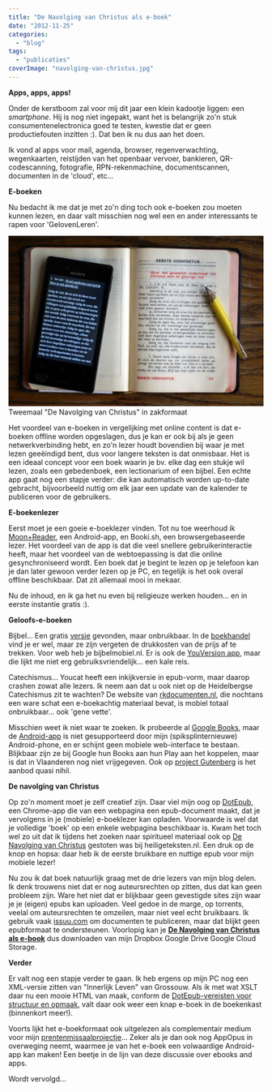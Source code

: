```yaml
---
title: "De Navolging van Christus als e-boek"
date: "2012-11-25"
categories: 
  - "blog"
tags: 
  - "publicaties"
coverImage: "navolging-van-christus.jpg"
---
```


**Apps, apps, apps!**

Onder de kerstboom zal voor mij dit jaar een klein kadootje liggen: een _smartphone_. Hij is nog niet ingepakt, want het is belangrijk zo'n stuk consumentenelectronica goed te testen, kwestie dat er geen productiefouten inzitten :). Dat ben ik nu dus aan het doen.

Ik vond al apps voor mail, agenda, browser, regenverwachting, wegenkaarten, reistijden van het openbaar vervoer, bankieren, QR-codescanning, fotografie, RPN-rekenmachine, documentscannen, documenten in de 'cloud', etc...

**E-boeken**

Nu bedacht ik me dat je met zo'n ding toch ook e-boeken zou moeten kunnen lezen, en daar valt misschien nog wel een en ander interessants te rapen voor 'GelovenLeren'.

[![](images/navolging-van-christus-700x467.jpg)](images/navolging-van-christus.jpg) Tweemaal "De Navolging van Christus" in zakformaat

Het voordeel van e-boeken in vergelijking met online content is dat e-boeken offline worden opgeslagen, dus je kan er ook bij als je geen netwerkverbinding hebt, en zo'n lezer houdt bovendien bij waar je met lezen geeëindigd bent, dus voor langere teksten is dat onmisbaar. Het is een ideaal concept voor een boek waarin je bv. elke dag een stukje wil lezen, zoals een gebedenboek, een lectionarium of een bijbel. Een echte app gaat nog een stapje verder: die kan automatisch worden up-to-date gebracht, bijvoorbeeld nuttig om elk jaar een update van de kalender te publiceren voor de gebruikers.

**E-boekenlezer**

Eerst moet je een goeie e-boeklezer vinden. Tot nu toe weerhoud ik [Moon+Reader](https://play.google.com/store/apps/details?id=com.flyersoft.moonreaderp), een Android-app, en Booki.sh, een browsergebaseerde lezer. Het voordeel van de app is dat die veel snellere gebruikerinteractie heeft, maar het voordeel van de webtoepassing is dat die online gesynchroniseerd wordt. Een boek dat je begint te lezen op je telefoon kan je dan later gewoon verder lezen op je PC, en tegelijk is het ook overal offline beschikbaar. Dat zit allemaal mooi in mekaar.

Nu de inhoud, en ik ga het nu even bij religieuze werken houden... en in eerste instantie gratis :).

**Geloofs-e-boeken**

Bijbel... Een gratis [versie](http://freebiblegospeltoallnations.blogspot.be/2012/06/dutch-holy-bible-heilige-bijbel-epub.html) gevonden, maar onbruikbaar. In de [boekhandel](http://www.ichthusboekhandel.nl/nl/catalog/4215/bijbel-als-e-boek.html) vind je er wel, maar ze zijn vergeten de drukkosten van de prijs af te trekken. Voor web heb je bijbelmobiel.nl. Er is ook de [YouVersion app](https://play.google.com/store/apps/details?id=com.sirma.mobile.bible.android&feature=search_result#?t=W251bGwsMSwyLDEsImNvbS5zaXJtYS5tb2JpbGUuYmlibGUuYW5kcm9pZCJd), maar die lijkt me niet erg gebruiksvriendelijk... een kale reis.

Catechismus... Youcat heeft een inkijkversie in epub-vorm, maar daarop crashen zowat alle lezers. Ik neem aan dat u ook niet op de Heidelbergse Catechismus zit te wachten? De website van [rkdocumenten.nl](http://rkdocumenten.nl/), die nochtans een ware schat een e-boekachtig materiaal bevat, is mobiel totaal onbruikbaar... ook 'gene vette'.

Misschien weet ik niet waar te zoeken. Ik probeerde al [Google Books](http://books.google.be/books?hl=nl), maar de [Android-app](https://play.google.com/store/apps/details?id=com.google.android.apps.books) is niet gesupporteerd door mijn (spiksplinternieuwe) Android-phone, en er schijnt geen mobiele web-interface te bestaan. Blijkbaar zijn ze bij Google hun Books aan hun Play aan het koppelen, maar is dat in Vlaanderen nog niet vrijgegeven.  Ook op [project Gutenberg](http://www.gutenberg.org/browse/languages/nl) is het aanbod quasi nihil.

**De navolging van Christus**

Op zo'n moment moet je zelf creatief zijn. Daar viel mijn oog op [DotEpub,](http://dotepub.com/) een Chrome-app die van een webpagina een epub-document maakt, dat je vervolgens in je (mobiele) e-boeklezer kan opladen. Voorwaarde is wel dat je volledige 'boek' op een enkele webpagina beschikbaar is. Kwam het toch wel zo uit dat ik tijdens het zoeken naar spiritueel materiaal ook op [De Navolging van Christus](http://www.holyhome.nl/NavolgingVanChristus.html) gestoten was bij heiligeteksten.nl. Een druk op de knop en hopsa: daar heb ik de eerste bruikbare en nuttige epub voor mijn mobiele lezer!

Nu zou ik dat boek natuurlijk graag met de drie lezers van mijn blog delen. Ik denk trouwens niet dat er nog auteursrechten op zitten, dus dat kan geen probleem zijn. Ware het niet dat er blijkbaar geen gevestigde sites zijn waar je je (eigen) epubs kan uploaden. Veel gedoe in de marge, op torrents, veelal om auteursrechten te omzeilen, maar niet veel echt bruikbaars. Ik gebruik vaak [issuu.com](http://issuu.com/vicmortelmans) om documenten te publiceren, maar dat blijkt geen epubformaat te ondersteunen. Voorlopig kan je **[De Navolging van Christus als e-book](https://storage.googleapis.com/geloven-leren/books/De-Navolging-van-Christus-Thomas-a-Kempis.epub "De Navolging van Christus (e-book)")** dus downloaden van mijn Dropbox Google Drive Google Cloud Storage.

**Verder**

Er valt nog een stapje verder te gaan. Ik heb ergens op mijn PC nog een XML-versie zitten van "Innerlijk Leven" van Grossouw. Als ik met wat XSLT daar nu een mooie HTML van maak, conform de [DotEpub-vereisten voor structuur en opmaak](http://dotepub.com/tips/?lang=en), valt daar ook weer een knap e-boek in de boekenkast (binnenkort meer!).

Voorts lijkt het e-boekformaat ook uitgelezen als complementair medium voor mijn [prentenmissaalprojectje](http://www.missale.net/)... Zeker als je dan ook nog AppOpus in overweging neemt, waarmee je van het e-boek een volwaardige Android-app kan maken! Een beetje in de lijn van deze discussie over ebooks and apps.

Wordt vervolgd...


